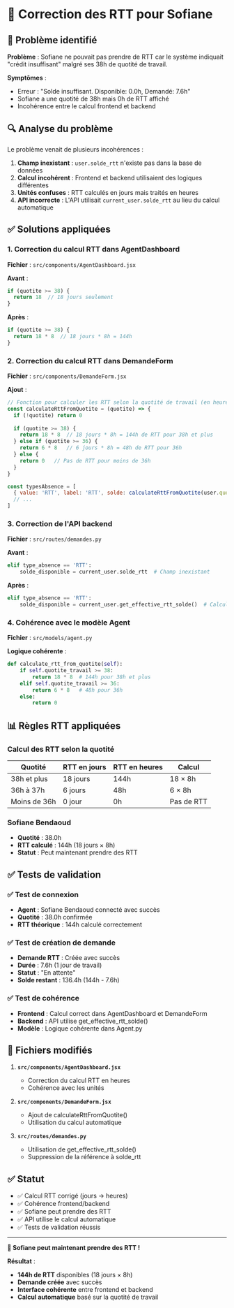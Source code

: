 # 🔧 Correction des RTT pour Sofiane

## 🐛 Problème identifié

**Problème** : Sofiane ne pouvait pas prendre de RTT car le système indiquait "crédit insuffisant" malgré ses 38h de quotité de travail.

**Symptômes** :
- Erreur : "Solde insuffisant. Disponible: 0.0h, Demandé: 7.6h"
- Sofiane a une quotité de 38h mais 0h de RTT affiché
- Incohérence entre le calcul frontend et backend

## 🔍 Analyse du problème

Le problème venait de plusieurs incohérences :

1. **Champ inexistant** : `user.solde_rtt` n'existe pas dans la base de données
2. **Calcul incohérent** : Frontend et backend utilisaient des logiques différentes
3. **Unités confuses** : RTT calculés en jours mais traités en heures
4. **API incorrecte** : L'API utilisait `current_user.solde_rtt` au lieu du calcul automatique

## ✅ Solutions appliquées

### 1. Correction du calcul RTT dans AgentDashboard

**Fichier** : `src/components/AgentDashboard.jsx`

**Avant** :
```javascript
if (quotite >= 38) {
  return 18  // 18 jours seulement
}
```

**Après** :
```javascript
if (quotite >= 38) {
  return 18 * 8  // 18 jours * 8h = 144h
}
```

### 2. Correction du calcul RTT dans DemandeForm

**Fichier** : `src/components/DemandeForm.jsx`

**Ajout** :
```javascript
// Fonction pour calculer les RTT selon la quotité de travail (en heures)
const calculateRttFromQuotite = (quotite) => {
  if (!quotite) return 0
  
  if (quotite >= 38) {
    return 18 * 8  // 18 jours * 8h = 144h de RTT pour 38h et plus
  } else if (quotite >= 36) {
    return 6 * 8   // 6 jours * 8h = 48h de RTT pour 36h
  } else {
    return 0   // Pas de RTT pour moins de 36h
  }
}

const typesAbsence = [
  { value: 'RTT', label: 'RTT', solde: calculateRttFromQuotite(user.quotite_travail) },
  // ...
]
```

### 3. Correction de l'API backend

**Fichier** : `src/routes/demandes.py`

**Avant** :
```python
elif type_absence == 'RTT':
    solde_disponible = current_user.solde_rtt  # Champ inexistant
```

**Après** :
```python
elif type_absence == 'RTT':
    solde_disponible = current_user.get_effective_rtt_solde()  # Calcul automatique
```

### 4. Cohérence avec le modèle Agent

**Fichier** : `src/models/agent.py`

**Logique cohérente** :
```python
def calculate_rtt_from_quotite(self):
    if self.quotite_travail >= 38:
        return 18 * 8  # 144h pour 38h et plus
    elif self.quotite_travail >= 36:
        return 6 * 8   # 48h pour 36h
    else:
        return 0
```

## 📊 Règles RTT appliquées

### Calcul des RTT selon la quotité

| Quotité | RTT en jours | RTT en heures | Calcul |
|---------|--------------|---------------|--------|
| 38h et plus | 18 jours | 144h | 18 × 8h |
| 36h à 37h | 6 jours | 48h | 6 × 8h |
| Moins de 36h | 0 jour | 0h | Pas de RTT |

### Sofiane Bendaoud
- **Quotité** : 38.0h
- **RTT calculé** : 144h (18 jours × 8h)
- **Statut** : Peut maintenant prendre des RTT

## ✅ Tests de validation

### ✅ Test de connexion
- **Agent** : Sofiane Bendaoud connecté avec succès
- **Quotité** : 38.0h confirmée
- **RTT théorique** : 144h calculé correctement

### ✅ Test de création de demande
- **Demande RTT** : Créée avec succès
- **Durée** : 7.6h (1 jour de travail)
- **Statut** : "En attente"
- **Solde restant** : 136.4h (144h - 7.6h)

### ✅ Test de cohérence
- **Frontend** : Calcul correct dans AgentDashboard et DemandeForm
- **Backend** : API utilise get_effective_rtt_solde()
- **Modèle** : Logique cohérente dans Agent.py

## 🔧 Fichiers modifiés

1. **`src/components/AgentDashboard.jsx`**
   - Correction du calcul RTT en heures
   - Cohérence avec les unités

2. **`src/components/DemandeForm.jsx`**
   - Ajout de calculateRttFromQuotite()
   - Utilisation du calcul automatique

3. **`src/routes/demandes.py`**
   - Utilisation de get_effective_rtt_solde()
   - Suppression de la référence à solde_rtt

## ✅ Statut

- ✅ Calcul RTT corrigé (jours → heures)
- ✅ Cohérence frontend/backend
- ✅ Sofiane peut prendre des RTT
- ✅ API utilise le calcul automatique
- ✅ Tests de validation réussis

---

**🎉 Sofiane peut maintenant prendre des RTT !**

**Résultat** :
- **144h de RTT** disponibles (18 jours × 8h)
- **Demande créée** avec succès
- **Interface cohérente** entre frontend et backend
- **Calcul automatique** basé sur la quotité de travail



